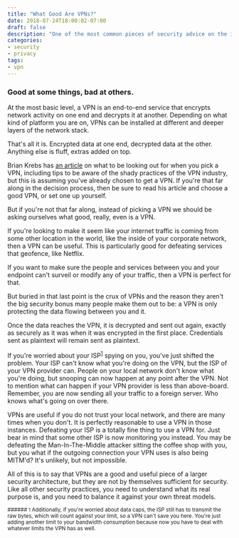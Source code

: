 ```yaml
---
title: "What Good Are VPNs?"
date: 2018-07-24T18:00:02-07:00
draft: false
description: "One of the most common pieces of security advice on the internet is to get a VPN. That way, you'll be safe from all kinds of bad things and ne'er-do-wells. VPNs can be good, but they aren't a panacea, and often just punt the main problems somewhere else."
categories:
- security
- privacy
tags:
- vpn
---
```


### Good at some things, bad at others.

At the most basic level, a VPN is an end-to-end service that encrypts network activity on one end and decrypts it at another. Depending on what kind of platform you are on, VPNs can be installed at different and deeper layers of the network stack.  

That's all it is. Encrypted data at one end, decrypted data at the other. Anything else is fluff, extras added on top.

Brian Krebs has [an article](https://krebsonsecurity.com/2017/03/post-fcc-privacy-rules-should-you-vpn/) on what to be looking out for when you pick a VPN, including tips to be aware of the shady practices of the VPN industry, but this is assuming you've already chosen to get a VPN. If you're that far along in the decision process, then be sure to read his article and choose a good VPN, or set one up yourself.  

But if you're not that far along, instead of picking a VPN we should be asking ourselves what good, really, even is a VPN.

If you're looking to make it seem like your internet traffic is coming from some other location in the world, like the inside of your corporate network, then a VPN can be useful. This is particularly good for defeating services that geofence, like Netflix.

If you want to make sure the people and services between you and your endpoint can't surveil or modify any of your traffic, then a VPN is perfect for that.  

But buried in that last point is the crux of VPNs and the reason they aren't the big security bonus many people make them out to be: a VPN is only protecting the data flowing between you and it.  

Once the data reaches the VPN, it is decrypted and sent out again, exactly as securely as it was when it was encrypted in the first place. Credentials sent as plaintext will remain sent as plaintext.

If you're worried about your ISP<sup>[1](#1)</sup> spying on you, you've just shifted the problem. Your ISP can't know what you're doing on the VPN, but the ISP of your VPN provider can. People on your local network don't know what you're doing, but snooping can now happen at any point after the VPN. Not to mention what can happen if your VPN provider is less than above-board. Remember, you are now sending all your traffic to a foreign server. Who knows what's going on over there.

VPNs are useful if you do not trust your local network, and there are many times when you don't. It is perfectly reasonable to use a VPN in those instances. Defeating your ISP is a totally fine thing to use a VPN for. Just bear in mind that some other ISP is now monitoring you instead. You may be defeating the Man-In-The-Middle attacker sitting the coffee shop with you, but you what if the outgoing connection your VPN uses is also being MITM'd? It's unlikely, but not impossible.

All of this is to say that VPNs are a good and useful piece of a larger security architecture, but they are not by themselves sufficient for security. Like all other security practices, you need to understand what its real purpose is, and you need to balance it against your own threat models.

<small>
###### <small>1</small>
Additionally, if you're worried about data caps, the ISP still has to transmit the raw bytes, which will count against your limit, so a VPN can't save you here. You're just adding another limit to your bandwidth consumption because now you have to deal with whatever limits the VPN has as well.
</small>
